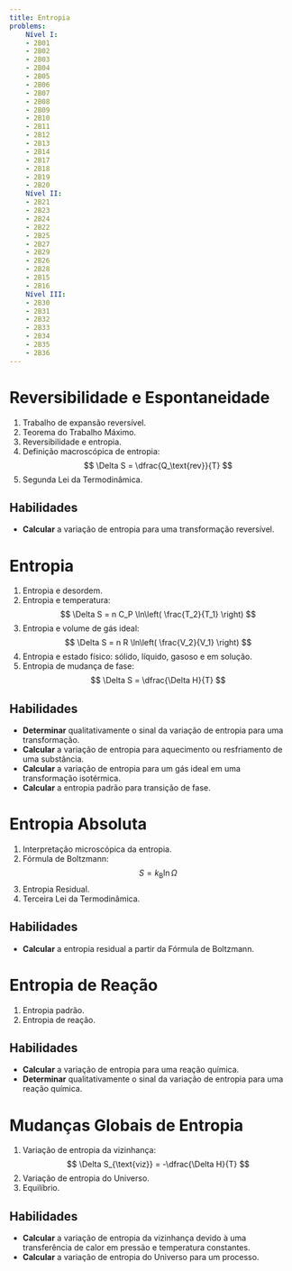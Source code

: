```yaml
---
title: Entropia
problems:
    Nível I:
    - 2B01
    - 2B02
    - 2B03
    - 2B04
    - 2B05
    - 2B06
    - 2B07
    - 2B08
    - 2B09
    - 2B10
    - 2B11
    - 2B12
    - 2B13
    - 2B14
    - 2B17
    - 2B18
    - 2B19
    - 2B20
    Nível II:
    - 2B21
    - 2B23
    - 2B24
    - 2B22
    - 2B25
    - 2B27
    - 2B29
    - 2B26
    - 2B28
    - 2B15
    - 2B16
    Nível III:
    - 2B30
    - 2B31
    - 2B32
    - 2B33
    - 2B34
    - 2B35
    - 2B36
---
```


# Reversibilidade e Espontaneidade

1. Trabalho de expansão reversível.
2. Teorema do Trabalho Máximo.
3. Reversibilidade e entropia.
4. Definição macroscópica de entropia: 
    $$ 
    \Delta S = \dfrac{Q_\text{rev}}{T} 
    $$
5. Segunda Lei da Termodinâmica.

## Habilidades

- **Calcular** a variação de entropia para uma transformação reversível.

# Entropia 

1. Entropia e desordem.
2. Entropia e temperatura: 
    $$ 
    \Delta S = n C_P \ln\left( \frac{T_2}{T_1} \right) 
    $$
3. Entropia e volume de gás ideal: 
    $$ 
    \Delta S = n R \ln\left( \frac{V_2}{V_1} \right) 
    $$
4. Entropia e estado físico: sólido, líquido, gasoso e em solução.
5. Entropia de mudança de fase:
    $$
    \Delta S = \dfrac{\Delta H}{T}
    $$

## Habilidades

- **Determinar** qualitativamente o sinal da variação de entropia para uma transformação.
- **Calcular** a variação de entropia para aquecimento ou resfriamento de uma substância.
- **Calcular** a variação de entropia para um gás ideal em uma transformação isotérmica.
- **Calcular** a entropia padrão para transição de fase.

# Entropia Absoluta 

1. Interpretação microscópica da entropia.
2. Fórmula de Boltzmann:
    $$
    S = k_\mathrm{B} \ln \Omega
    $$
3. Entropia Residual.
4. Terceira Lei da Termodinâmica.

## Habilidades

- **Calcular** a entropia residual a partir da Fórmula de Boltzmann.

# Entropia de Reação

1. Entropia padrão.
2. Entropia de reação.

## Habilidades

- **Calcular** a variação de entropia para uma reação química.
- **Determinar** qualitativamente o sinal da variação de entropia para uma reação química.

# Mudanças Globais de Entropia

1. Variação de entropia da vizinhança:
    $$
    \Delta S_{\text{viz}} = -\dfrac{\Delta H}{T}
    $$
2. Variação de entropia do Universo.
3. Equilíbrio.

## Habilidades

- **Calcular** a variação de entropia da vizinhança devido à uma transferência de calor em pressão e temperatura constantes.
- **Calcular** a variação de entropia do Universo para um processo.
